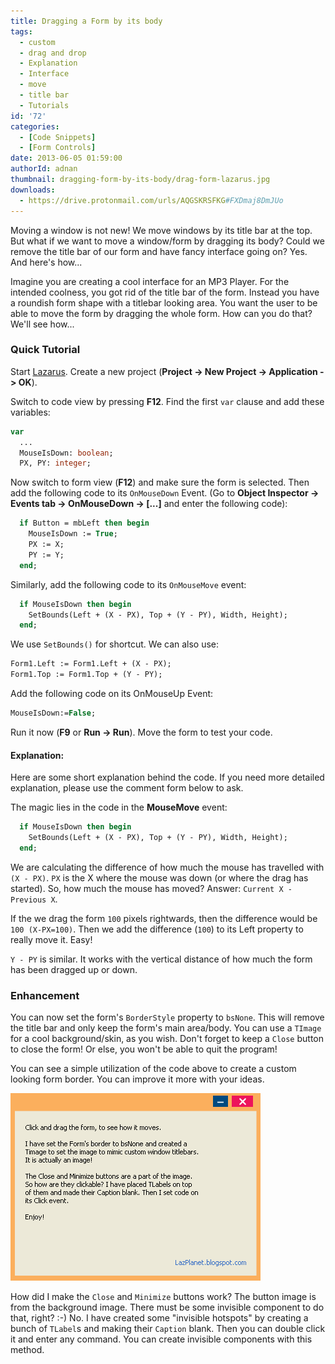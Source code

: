 ```yaml
---
title: Dragging a Form by its body
tags:
  - custom
  - drag and drop
  - Explanation
  - Interface
  - move
  - title bar
  - Tutorials
id: '72'
categories:
  - [Code Snippets]
  - [Form Controls]
date: 2013-06-05 01:59:00
authorId: adnan
thumbnail: dragging-form-by-its-body/drag-form-lazarus.jpg
downloads:
  - https://drive.protonmail.com/urls/AQGSKRSFKG#FXDmaj8DmJUo
---
```


Moving a window is not new! We move windows by its title bar at the top. But what if we want to move a window/form by dragging its body? Could we remove the title bar of our form and have fancy interface going on? Yes. And here's how...
<!-- more -->


Imagine you are creating a cool interface for an MP3 Player. For the intended coolness, you got rid of the title bar of the form. Instead you have a roundish form shape with a titlebar looking area. You want the user to be able to move the form by dragging the whole form. How can you do that? We'll see how...



### Quick Tutorial


Start [Lazarus](https://lazarus-ide.org). Create a new project (**Project -> New Project -> Application -> OK**).

Switch to code view by pressing **F12**. Find the first `var` clause and add these variables:

```pascal
var
  ...
  MouseIsDown: boolean;
  PX, PY: integer;
```

Now switch to form view (**F12**) and make sure the form is selected. Then add the following code to its `OnMouseDown` Event. (Go to **Object Inspector -> Events tab -> OnMouseDown -> \[...\]** and enter the following code):

```pascal
  if Button = mbLeft then begin
    MouseIsDown := True;
    PX := X;
    PY := Y;
  end;
```

Similarly, add the following code to its `OnMouseMove` event:

```pascal
  if MouseIsDown then begin
    SetBounds(Left + (X - PX), Top + (Y - PY), Width, Height);
  end;
```

We use `SetBounds()` for shortcut. We can also use:

```pascal
Form1.Left := Form1.Left + (X - PX);
Form1.Top := Form1.Top + (Y - PY);
```

Add the following code on its OnMouseUp Event:

```pascal
MouseIsDown:=False;
```

Run it now (**F9** or **Run -> Run**). Move the form to test your code.


#### Explanation:

Here are some short explanation behind the code. If you need more detailed explanation, please use the comment form below to ask.

The magic lies in the code in the **MouseMove** event:

```pascal
  if MouseIsDown then begin
    SetBounds(Left + (X - PX), Top + (Y - PY), Width, Height);
  end;
```

We are calculating the difference of how much the mouse has travelled with `(X - PX)`. `PX` is the X where the mouse was down (or where the drag has started). So, how much the mouse has moved? Answer: `Current X - Previous X`.

If the we drag the form `100` pixels rightwards, then the difference would be `100 (X-PX=100)`. Then we add the difference (`100`) to its Left property to really move it. Easy!

`Y - PY` is similar. It works with the vertical distance of how much the form has been dragged up or down.


### Enhancement

You can now set the form's `BorderStyle` property to `bsNone`. This will remove the title bar and only keep the form's main area/body. You can use a `TImage` for a cool background/skin, as you wish. Don't forget to keep a `Close` button to close the form! Or else, you won't be able to quit the program!

You can see a simple utilization of the code above to create a custom looking form border. You can improve it more with your ideas.


![](dragging-form-by-its-body/drag-form-lazarus.gif)


How did I make the `Close` and `Minimize` buttons work? The button image is from the background image. There must be some invisible component to do that, right? :-) No. I have created some "invisible hotspots" by creating a bunch of `TLabel`s and making their `Caption` blank. Then you can double click it and enter any command. You can create invisible components with this method.
